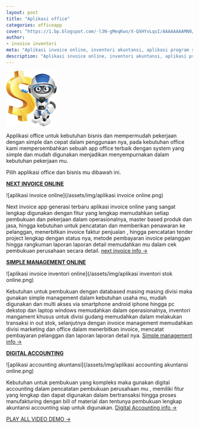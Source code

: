 ```yaml
---
layout: post
title: "Aplikasi office"
categories: officeapp
cover: "https://1.bp.blogspot.com/-l3N-gMeqKwo/X-QXHYvLqsI/AAAAAAAAMN0/fSL5Go5qqAYGJ1u4qCLuhIAXHZSOguJ7wCLcBGAsYHQ/s1000/aplikasi%2Bakuntansi%2Bonline.jpg"
author:
- invoice inventori
meta: "Aplikasi invoice online, inventori akuntansi, aplikasi program software accounting akuntansi"
description: "Aplikasi invoice online, inventori akuntansi, aplikasi program software accounting akuntansi"
---
```

  ![aplikasi office bisnis](/assets/img/appoffice.png)

Applikasi office untuk kebutuhan bisnis dan mempermudah pekerjaan dengan simple dan cepat dalam penggunaan nya, pada kebutuhan office kami mempersembahkan sebuah app office terbaik dengan system yang simple dan mudah digunakan menjadikan menyempurnakan dalam kebutuhan pekerjaan mu.

Pilih applikasi office dan bisnis mu dibawah ini.

**[NEXT INVOICE ONLINE](/website/2020/03/20/flatfile.html)**

 ![aplikasi invoice online](/assets/img/aplikasi invoice online.png)

Next invoice app generasi terbaru aplikasi invoice online yang sangat lengkap digunakan dengan fitur yang lengkap memudahkan setiap pembukuan dan pekerjaan dalam operasionalnya, master based produk dan jasa, hingga kebutuhan untuk pencatatan dan memberikan penawaran ke pelanggan, menerbitkan invoice faktur penjualan , hingga pencatatan tender project lengkap dengan status nya, metode pembayaran invoice pelanggan hingga rangkuman laporan laporan detail memudahkan mu dalam cek pembukuan perusahaan secara detail. 
[next invoice info →](/invoice/2020/03/27/next.html)

**[SIMPLE MANAGEMENT ONLINE](/website/2020/03/20/flatfile.html)**

 ![aplikasi invoice inventori online](/assets/img/aplikasi inventori stok online.png)

Kebutuhan untuk pembukuan dengan databased masing masing divisi maka gunakan simple management dalam kebutuhan usaha mu, mudah digunakan dan multi akses via smartphone android iphone hingga pc dekstop dan laptop windows memudahkan dalam operasionalnya, inventori mangament khusus untuk divisi gudang memudahkan dalam melakukan transaksi in out stok, selanjutnya dengan invoice management memudahkan divisi marketing dan office dalam menerbitkan invoice, mencatat pembayaran pelanggan dan laporan laporan detail nya.
[Simple management info →](/inventori/2020/03/27/simple.html)

**[DIGITAL ACCOUNTING](/website/2020/03/20/flatfile.html)**

 ![aplikasi accounting akuntansi](/assets/img/aplikasi accounting akuntansi online.png)

Kebutuhan untuk pembukuan yang kompleks maka gunakan digital accounting dalam pencatatan pembukuan perusahaan mu , memiliki fitur yang lengkap dan dapat digunakan dalam bertransaksi hingga proses manufakturing dengan bill of material dan tentunya pembukuan lengkap akuntansi accounting siap untuk digunakan.
[Digital Accounting info →](/akuntansi/2020/03/26/acc.html)




[PLAY ALL VIDEO DEMO →](https://mesinkasir.github.io/pembukuankantor.html)
